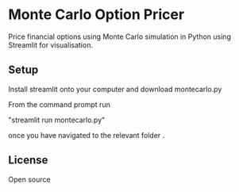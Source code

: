 # Monte Carlo Option Pricer

Price financial options using Monte Carlo simulation in Python using Streamlit for visualisation.

## Setup
Install streamlit onto your computer and download montecarlo.py

From the command prompt run 

"streamlit run montecarlo.py"

once you have navigated to the relevant folder .

## License
Open source
